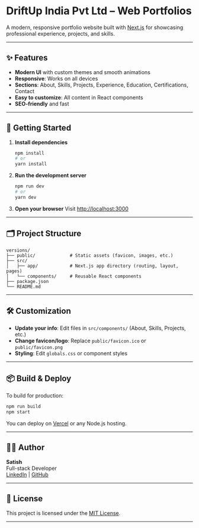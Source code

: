 # DriftUp India Pvt Ltd – Web Portfolios

A modern, responsive portfolio website built with [Next.js](https://nextjs.org) for showcasing professional experience, projects, and skills.

---

## ✨ Features

- **Modern UI** with custom themes and smooth animations
- **Responsive**: Works on all devices
- **Sections**: About, Skills, Projects, Experience, Education, Certifications, Contact
- **Easy to customize**: All content in React components
- **SEO-friendly** and fast

---

## 🚀 Getting Started

1. **Install dependencies**
   ```bash
   npm install
   # or
   yarn install
   ```

2. **Run the development server**
   ```bash
   npm run dev
   # or
   yarn dev
   ```

3. **Open your browser**
   Visit [http://localhost:3000](http://localhost:3000)

---

## 🗂️ Project Structure

```
versions/
├── public/             # Static assets (favicon, images, etc.)
├── src/
│   ├── app/            # Next.js app directory (routing, layout, pages)
│   └── components/     # Reusable React components
├── package.json
└── README.md
```

---

## 🛠️ Customization

- **Update your info**: Edit files in `src/components/` (About, Skills, Projects, etc.)
- **Change favicon/logo**: Replace `public/favicon.ico` or `public/favicon.png`
- **Styling**: Edit `globals.css` or component styles

---

## 📦 Build & Deploy

To build for production:
```bash
npm run build
npm start
```
You can deploy on [Vercel](https://vercel.com/) or any Node.js hosting.

---

## 🙋‍♂️ Author

**Satish**  
Full-stack Developer  
[LinkedIn](https://linkedin.com/in/satish-siyadri) | [GitHub](https://github.com/Mohan3693)

---

## 📄 License

This project is licensed under the [MIT License](LICENSE).

---
